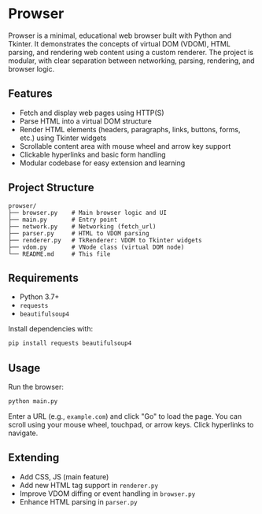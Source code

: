 # Prowser

Prowser is a minimal, educational web browser built with Python and Tkinter. It demonstrates the concepts of virtual DOM (VDOM), HTML parsing, and rendering web content using a custom renderer. The project is modular, with clear separation between networking, parsing, rendering, and browser logic.

## Features

- Fetch and display web pages using HTTP(S)
- Parse HTML into a virtual DOM structure
- Render HTML elements (headers, paragraphs, links, buttons, forms, etc.) using Tkinter widgets
- Scrollable content area with mouse wheel and arrow key support
- Clickable hyperlinks and basic form handling
- Modular codebase for easy extension and learning

## Project Structure

```
prowser/
├── browser.py    # Main browser logic and UI
├── main.py       # Entry point
├── network.py    # Networking (fetch_url)
├── parser.py     # HTML to VDOM parsing
├── renderer.py   # TkRenderer: VDOM to Tkinter widgets
├── vdom.py       # VNode class (virtual DOM node)
└── README.md     # This file
```

## Requirements

- Python 3.7+
- `requests`
- `beautifulsoup4`

Install dependencies with:

```bash
pip install requests beautifulsoup4
```

## Usage

Run the browser:

```bash
python main.py
```

Enter a URL (e.g., `example.com`) and click "Go" to load the page. You can scroll using your mouse wheel, touchpad, or arrow keys. Click hyperlinks to navigate.

## Extending

- Add CSS, JS (main feature)
- Add new HTML tag support in `renderer.py`
- Improve VDOM diffing or event handling in `browser.py`
- Enhance HTML parsing in `parser.py`